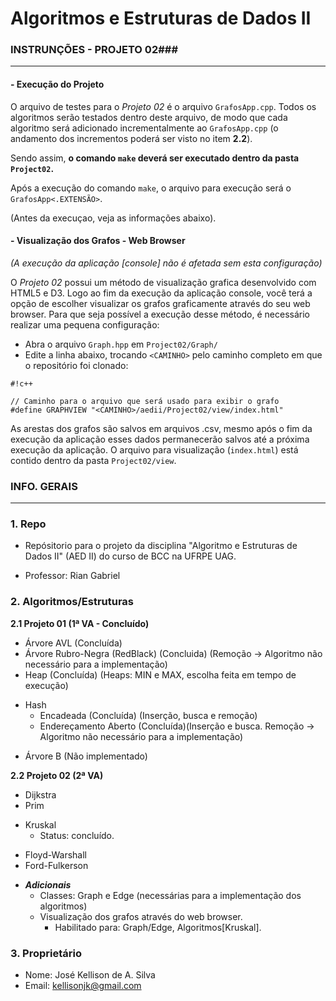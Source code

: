 # Algoritmos e Estruturas de Dados II #

### INSTRUNÇÕES - PROJETO 02###
-----------------------

#### - Execução do Projeto ####

O arquivo de testes para o *Projeto 02* é o arquivo `GrafosApp.cpp`. Todos os algoritmos serão testados dentro deste arquivo, de modo que cada algoritmo será adicionado 
incrementalmente ao `GrafosApp.cpp` (o andamento dos incrementos poderá ser visto no item **2.2**).

Sendo assim, **o comando ` make ` deverá ser executado dentro da pasta ` Project02 `.**

Após a execução do comando `make`, o arquivo para execução será o `GrafosApp<.EXTENSÃO>`.

(Antes da execuçao, veja as informações abaixo).

#### - Visualização dos Grafos - Web Browser ####

*(A execução da aplicação [console] não é afetada sem esta configuração)*

O *Projeto 02* possui um método de visualização grafica desenvolvido com HTML5 e D3. Logo ao fim da execução da aplicação console, você terá a opção de escolher visualizar os 
grafos graficamente através do seu web browser. Para que seja possível a execução desse método, é necessário realizar uma pequena configuração:

* Abra o arquivo `Graph.hpp` em `Project02/Graph/` 
* Edite a linha abaixo, trocando `<CAMINHO>` pelo caminho completo em que o repositório foi clonado:

```
#!c++

// Caminho para o arquivo que será usado para exibir o grafo
#define GRAPHVIEW "<CAMINHO>/aedii/Project02/view/index.html"

```

As arestas dos grafos são salvos em arquivos .csv, mesmo após o fim da execução da aplicação esses dados permanecerão 
salvos até a próxima execução da aplicação. O arquivo para visualização (`index.html`) está contido dentro da pasta `Project02/view`.

### INFO. GERAIS ###
-----------------------

### 1. Repo ###

* Repósitorio para o projeto da disciplina "Algoritmo e Estruturas de Dados II" (AED II) do curso de BCC na UFRPE UAG.

* Professor: Rian Gabriel

### 2. Algoritmos/Estruturas

**2.1 Projeto 01 (1ª VA - Concluído)**

* Árvore AVL (Concluída)
* Árvore Rubro-Negra (RedBlack) (Concluida) (Remoção -> Algoritmo não necessário para a implementação)
* Heap (Concluída) (Heaps: MIN e MAX, escolha feita em tempo de execução)
+ Hash
    *  Encadeada (Concluída) (Inserção, busca e remoção)
    *  Endereçamento Aberto (Concluída)(Inserção e busca. Remoção -> Algoritmo não necessário para a implementação)
* Árvore B (Não implementado)

**2.2 Projeto 02 (2ª VA)**

* Dijkstra
* Prim
+ Kruskal 
	* Status: concluído.
* Floyd-Warshall
* Ford-Fulkerson
+ ***Adicionais***
    * Classes: Graph e Edge (necessárias para a implementação dos algoritmos)
    + Visualização dos grafos através do web browser.
         * Habilitado para: Graph/Edge, Algoritmos[Kruskal].

### 3. Proprietário ###

* Nome: José Kellison de A. Silva
* Email:  kellisonjk@gmail.com
